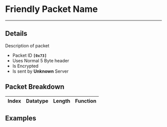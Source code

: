 # Friendly Packet Name #

---


## Details ##

Description of packet
  * Packet ID **`[0x73]`**
  * Uses Normal 5 Byte header
  * Is Encrypted
  * Is sent by **Unknown** Server

## Packet Breakdown ##
| Index | Datatype | Length | Function |
|:------|:---------|:-------|:---------|

## Examples ##